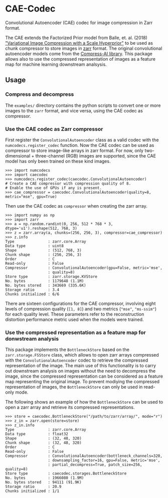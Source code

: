 # CAE-Codec
Convolutional Autoencoder (CAE) codec for image compression in Zarr format.

The CAE extends the Factorized Prior model from Balle, et. al. (2018) ["Variational Image Compression with a Scale Hyperprior"](https://arxiv.org/abs/1802.01436) to be used as chunk compressor to store images in [zarr](https://zarr.readthedocs.io) format.
The original convolutional autoencoder models come from the [Compress-AI library](https://github.com/InterDigitalInc/CompressAI).
This package allows also to use the compressed representation of images as a feature map for machine learning downstream analsysis.

## Usage
### Compress and decompress
The `examples/` directory contains the python scripts to convert one or more images to the `zarr` format, and vice versa, using the CAE codec as compressor.

### Use the CAE codec as Zarr compressor
First register the `ConvolutionalAutoencoder` class as a valid codec with the `numcodecs.register_codec` function.
Now the CAE codec can be used as compressor to store image-like arrays in zarr format.
For now, only two-dimensional + three-channel (RGB) images are supported, since the CAE model has only been trained on these kind images.
```
>>> import numcodecs
>>> import caecodec
>>> numcodecs.register_codec(caecodec.ConvolutionalAutoencoder)
# Create a CAE compressor with compression quality of 8.
# Enable the use of GPUs if any is present.
>>> cae_compressor = caecodec.ConvolutionalAutoencoder(quality=8, metric="mse", gpu=True)
```

Then use the CAE codec as `compressor` when creating the zarr array.
```
>>> import numpy as np
>>> import zarr
>>> a = np.random.randint(0, 256, 512 * 768 * 3, dtype='u1').reshape(512, 768, 3)
>>> z = zarr.array(a, chunks=(256, 256, 3), compressor=cae_compressor)
>>> z.info
Type               : zarr.core.Array
Data type          : uint8
Shape              : (512, 768, 3)
Chunk shape        : (256, 256, 3)
Order              : C
Read-only          : False
Compressor         : ConvolutionalAutoencoder(gpu=False, metric='mse',
                   : quality=8)
Store type         : zarr.storage.KVStore
No. bytes          : 1179648 (1.1M)
No. bytes stored   : 343669 (335.6K)
Storage ratio      : 3.4
Chunks initialized : 6/6
```

There are sixteen configurations for the CAE compressor, involving eight levels of compression quality (`[1, 8]`) and two metrics (`"mse"`, `"ms-ssim"`) for each quality level. These parameters refer to the reconstruction distortion performance metric used when the models were trained.


### Use the compressed representation as a feature map for donwstream analysis
This package implements the `BottleneckStore` based on the `zarr.storage.FSStore` class, which allows to open zarr arrays compressed with the `ConvolutionalAutoencoder` codec to retrieve the compressed representation of the image.
The main use of this functionality is to carry out downstream analysis on images without the need to decompress the image, since the compressed representation can be considered as a feature map representing the original image.
To prevent modiying the compressed representation of images, the `BottleneckStore` can only be used in read-only mode.

The following shows an example of how the `BottleneckStore` can be used to open a zarr array and retrieve its compressed representations.
```
>>> store = caecodec.BottleneckStore("/path/to/zarr/array/", mode="r")
>>> z_in = zarr.open(store=store)
>>> z_in.info
Type               : zarr.core.Array
Data type          : float32
Shape              : (32, 48, 320)
Chunk shape        : (32, 48, 320)
Order              : C
Read-only          : False
Compressor         : ConvolutionalAutoencoder(bottleneck_channels=320,
                   : downsampling_factor=16, gpu=False, metric='mse',
                   : partial_decompress=True, patch_size=256, quality=8)
Store type         : caecodec.storages.BottleneckStore
No. bytes          : 1966080 (1.9M)
No. bytes stored   : 94111 (91.9K)
Storage ratio      : 20.9
Chunks initialized : 1/1
```
